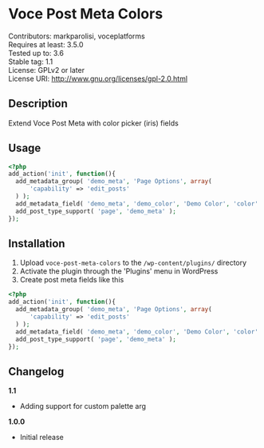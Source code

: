 # Voce Post Meta Colors
Contributors: markparolisi, voceplatforms  
Requires at least: 3.5.0  
Tested up to: 3.6  
Stable tag: 1.1  
License: GPLv2 or later  
License URI: http://www.gnu.org/licenses/gpl-2.0.html  

## Description
Extend Voce Post Meta with color picker (iris) fields


## Usage
```php
<?php
add_action('init', function(){
  add_metadata_group( 'demo_meta', 'Page Options', array(
      'capability' => 'edit_posts'
  ) );
  add_metadata_field( 'demo_meta', 'demo_color', 'Demo Color', 'color' );
  add_post_type_support( 'page', 'demo_meta' );
});
```

## Installation
1. Upload `voce-post-meta-colors` to the `/wp-content/plugins/` directory
1. Activate the plugin through the 'Plugins' menu in WordPress
1. Create post meta fields like this
```php
<?php
add_action('init', function(){
  add_metadata_group( 'demo_meta', 'Page Options', array(
      'capability' => 'edit_posts'
  ) );
  add_metadata_field( 'demo_meta', 'demo_color', 'Demo Color', 'color' );
  add_post_type_support( 'page', 'demo_meta' );
});
```

## Changelog
**1.1**
* Adding support for custom palette arg

**1.0.0**
* Initial release
